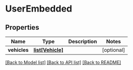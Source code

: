 # UserEmbedded

## Properties
Name | Type | Description | Notes
------------ | ------------- | ------------- | -------------
**vehicles** | [**list[Vehicle]**](Vehicle.md) |  | [optional] 

[[Back to Model list]](../../README.md#documentation-for-models) [[Back to API list]](../../README.md#documentation-for-api-endpoints) [[Back to README]](../../README.md)


